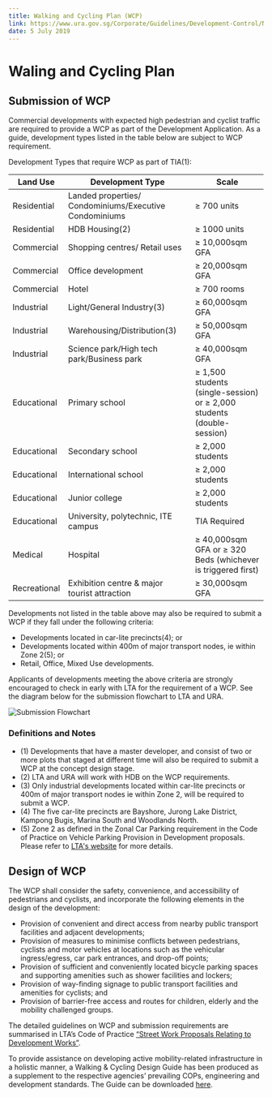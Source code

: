 ```yaml
---
title: Walking and Cycling Plan (WCP)
link: https://www.ura.gov.sg/Corporate/Guidelines/Development-Control/Non-Residential/Commercial/WCP
date: 5 July 2019
---
```


# Waling and Cycling Plan

## Submission of WCP

Commercial developments with expected high pedestrian and cyclist traffic are required to provide a WCP as part of the Development Application. As a guide, development types listed in the table below are subject to WCP requirement.

Development Types that require WCP as part of TIA(1):

| Land Use     | Development Type                                       | Scale                                                                  |
| ------------ | ------------------------------------------------------ | ---------------------------------------------------------------------- |
| Residential  | Landed properties/ Condominiums/Executive Condominiums | ≥ 700 units                                                            |
| Residential  | HDB Housing(2)                                         | ≥ 1000 units                                                           |
| Commercial   | Shopping centres/ Retail uses                          | ≥ 10,000sqm GFA                                                        |
| Commercial   | Office development                                     | ≥ 20,000sqm GFA                                                        |
| Commercial   | Hotel                                                  | ≥ 700 rooms                                                            |
| Industrial   | Light/General Industry(3)                              | ≥ 60,000sqm GFA                                                        |
| Industrial   | Warehousing/Distribution(3)                            | ≥ 50,000sqm GFA                                                        |
| Industrial   | Science park/High tech park/Business park              | ≥ 40,000sqm GFA                                                        |
| Educational  | Primary school                                         | ≥ 1,500 students (single-session) or ≥ 2,000 students (double-session) |
| Educational  | Secondary school                                       | ≥ 2,000 students                                                       |
| Educational  | International school                                   | ≥ 2,000 students                                                       |
| Educational  | Junior college                                         | ≥ 2,000 students                                                       |
| Educational  | University, polytechnic, ITE campus                    | TIA Required                                                           |
| Medical      | Hospital                                               | ≥ 40,000sqm GFA or ≥ 320 Beds (whichever is triggered first)           |
| Recreational | Exhibition centre & major tourist attraction           | ≥ 30,000sqm GFA                                                        |

Developments not listed in the table above may also be required to submit a WCP if they fall under the following criteria:

- Developments located in car-lite precincts(4); or
- Developments located within 400m of major transport nodes, ie within Zone 2(5); or
- Retail, Office, Mixed Use developments.

Applicants of developments meeting the above criteria are strongly encouraged to check in early with LTA for the requirement of a WCP. See the diagram below for the submission flowchart to LTA and URA.

![Submission Flowchart](https://www.ura.gov.sg/-/media/Corporate/Guidelines/Development-control/Others/WCP.jpg)

### Definitions and Notes

- (1) Developments that have a master developer, and consist of two or more plots that staged at different time will also be required to submit a WCP at the concept design stage.
- (2) LTA and URA will work with HDB on the WCP requirements.
- (3) Only industrial developments located within car-lite precincts or 400m of major transport nodes ie within Zone 2, will be required to submit a WCP.
- (4) The five car-lite precincts are Bayshore, Jurong Lake District, Kampong Bugis, Marina South and Woodlands North.
- (5) Zone 2 as defined in the Zonal Car Parking requirement in the Code of Practice on Vehicle Parking Provision in Development proposals. Please refer to [LTA's website](https://www.lta.gov.sg/content/ltaweb/en/industry-matters/development-and-building-and-construction-and-utility-works/vehicle-parking.html) for more details.

## Design of WCP

The WCP shall consider the safety, convenience, and accessibility of pedestrians and cyclists, and incorporate the following elements in the design of the development:

- Provision of convenient and direct access from nearby public transport facilities and adjacent developments;
- Provision of measures to minimise conflicts between pedestrians, cyclists and motor vehicles at locations such as the vehicular ingress/egress, car park entrances, and drop-off points;
- Provision of sufficient and conveniently located bicycle parking spaces and supporting amenities such as shower facilities and lockers;
- Provision of way-finding signage to public transport facilities and amenities for cyclists; and
- Provision of barrier-free access and routes for children, elderly and the mobility challenged groups.

The detailed guidelines on WCP and submission requirements are summarised in LTA’s Code of Practice [“Street Work Proposals Relating to Development Works”](https://www.lta.gov.sg/content/ltaweb/en/industry-matters/development-and-building-and-construction-and-utility-works/street-proposals.html).

To provide assistance on developing active mobility-related infrastructure in a holistic manner, a Walking & Cycling Design Guide has been produced as a supplement to the respective agencies’ prevailing COPs, engineering and development standards. The Guide can be downloaded [here](https://www.lta.gov.sg/content/ltaweb/en/walk-cycle-ride/WCP.html).
